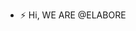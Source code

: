 - ⚡ Hi, WE ARE @ELABORE

<!---
JINNIELABORE/JINNIELABORE is a ✨ special ✨ repository because its `README.md` (this file) appears on your GitHub profile.
You can click the Preview link to take a look at your changes.
--->
